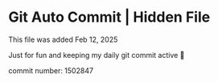 # Git Auto Commit | Hidden File

This file was added Feb 12, 2025

Just for fun and keeping my daily git commit active 🤪

commit number: 1502847
